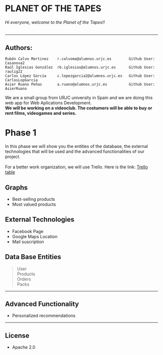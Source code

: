# PLANET OF THE TAPES
###### Hi everyone, welcome to the Planet of the Tapes!!
------------
Authors:
------------
```
Rubén Calvo Martinez    r.calvoma@alumnos.urjc.es        Github User: Casanova2      
Raúl Iglesias González  rb.iglesias@alumnos.urjc.es      Github User: raulig22     
Carlos López García     c.lopezgarcia2@alumnos.urjc.es   Github User: CarlosLopGarcia   
Asier Ruano Peñas       a.ruano@alumnos.urjc.es          Github User: AsierRuano  
```
We are a small group from URJC university in Spain and we are doing this web app for Web Aplications Development.  
**We will be working on a videoclub. The costumers will be able to buy or rent films, videogames and series.**  

# Phase 1  
In this phase we will show you the entities of the database, the external technologies that will be used and the advanced functionalities of our project.     
       
For a better work organization, we will use Trello. Here is the link: [Trello table](https://trello.com/b/mblOwpgb/planet-of-the-tapes)        

## Graphs
* Best-selling products
* Most valued products

## External Technologies
* Facebook Page
* Google Maps Location  
* Mail suscription 

## Data Base Entities
> User  
> Products  
> Orders  
> Packs  
------------
## Advanced Functionality     
* Personalized recommendations    
------------
## License 
* Apache 2.0  

